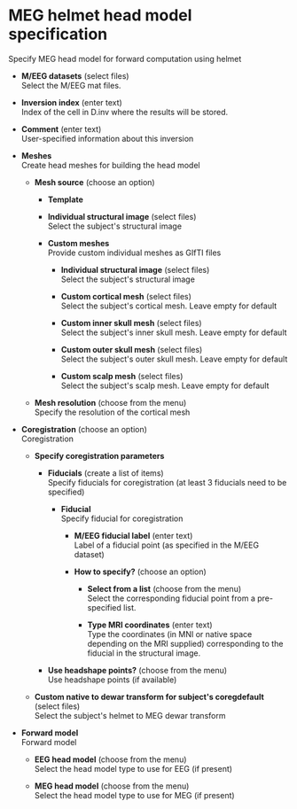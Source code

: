 # MEG helmet head model specification  
Specify MEG head model for forward computation using helmet  

* **M/EEG datasets** (select files)  
Select the M/EEG mat files.  

* **Inversion index** (enter text)  
Index of the cell in D.inv where the results will be stored.  

* **Comment** (enter text)  
User-specified information about this inversion  

* **Meshes**   
Create head meshes for building the head model  

    * **Mesh source** (choose an option)  
      

        * **Template**   
          

        * **Individual structural image** (select files)  
        Select the subject's structural image  

        * **Custom meshes**   
        Provide custom individual meshes as GIfTI files  

            * **Individual structural image** (select files)  
            Select the subject's structural image  

            * **Custom cortical mesh** (select files)  
            Select the subject's cortical mesh. Leave empty for default  

            * **Custom inner skull mesh** (select files)  
            Select the subject's inner skull mesh. Leave empty for default  

            * **Custom outer skull mesh** (select files)  
            Select the subject's outer skull mesh. Leave empty for default  

            * **Custom scalp mesh** (select files)  
            Select the subject's scalp mesh. Leave empty for default  

    * **Mesh resolution** (choose from the menu)  
    Specify the resolution of the cortical mesh  

* **Coregistration** (choose an option)  
Coregistration  

    * **Specify coregistration parameters**   
      

        * **Fiducials** (create a list of items)  
        Specify fiducials for coregistration (at least 3 fiducials need to be specified)  

            * **Fiducial**   
            Specify fiducial for coregistration  

                * **M/EEG fiducial label** (enter text)  
                Label of a fiducial point (as specified in the M/EEG dataset)  

                * **How to specify?** (choose an option)  
                  

                    * **Select from a list** (choose from the menu)  
                    Select the corresponding fiducial point from a pre-specified list.  

                    * **Type MRI coordinates** (enter text)  
                    Type the coordinates (in MNI or native space depending on the MRI supplied) corresponding to the fiducial in the structural image.  

        * **Use headshape points?** (choose from the menu)  
        Use headshape points (if available)  

    * **Custom native to dewar transform for subject's coregdefault** (select files)  
    Select the subject's helmet to MEG dewar transform  

* **Forward model**   
Forward model  

    * **EEG head model** (choose from the menu)  
    Select the head model type to use for EEG (if present)  

    * **MEG head model** (choose from the menu)  
    Select the head model type to use for MEG (if present)  
